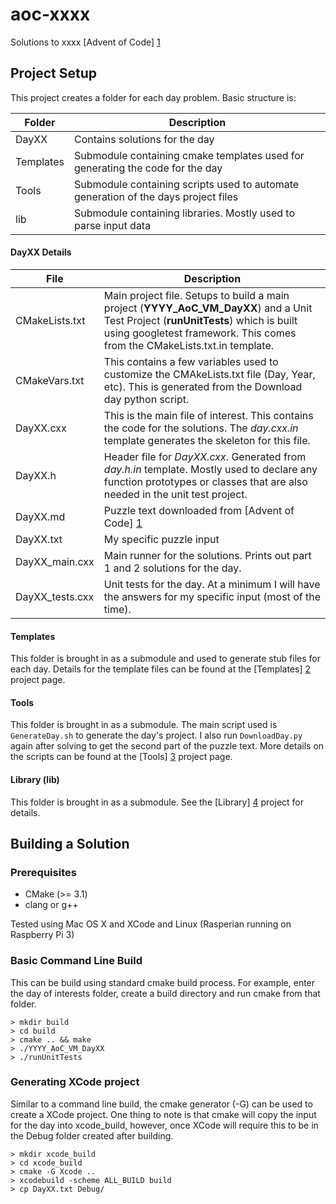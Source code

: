 # aoc-xxxx
Solutions to xxxx [Advent of Code] [1]

## Project Setup
This project creates a folder for each day problem.  Basic structure is:

Folder  	| Description
-------		| ------------- 
DayXX    	| Contains solutions for the day    
Templates	| Submodule containing cmake templates used for generating the code for the day
Tools		| Submodule containing scripts used to automate generation of the days project files
lib			| Submodule containing libraries.  Mostly used to parse input data

#### DayXX Details
File			| Description
----------------|------------------
CMakeLists.txt	| Main project file.  Setups to build a main project (**YYYY_AoC_VM_DayXX**) and a Unit Test Project (**runUnitTests**) which is built using googletest framework.  This comes from the CMakeLists.txt.in template.
CMakeVars.txt	| This contains a few variables used to customize the CMAkeLists.txt file (Day, Year, etc).  This is generated from the Download day python script.
DayXX.cxx		| This is the main file of interest.  This contains the code for the solutions.  The *day.cxx.in* template generates the skeleton for this file.
DayXX.h			| Header file for *DayXX.cxx*. Generated from *day.h.in* template. Mostly used to declare any function prototypes or classes that are also needed in the unit test project.
DayXX.md		| Puzzle text downloaded from [Advent of Code] [1]
DayXX.txt		| My specific puzzle input
DayXX_main.cxx	| Main runner for the solutions.  Prints out part 1 and 2 solutions for the day.
DayXX_tests.cxx	| Unit tests for the day. At a minimum I will have the answers for my specific input (most of the time).

#### Templates
This folder is brought in as a submodule and used to generate stub files for each day.  Details for the template files can be found at the [Templates] [2] project page.

#### Tools
This folder is brought in as a submodule.  The main script used is ```GenerateDay.sh``` to generate the day's project.  I also run ```DownloadDay.py``` again after solving to get the second part of the puzzle text.  More details on the scripts can be found at the [Tools] [3] project page.

#### Library (lib)
This folder is brought in as a submodule. See the [Library] [4] project for details.

## Building a Solution
### Prerequisites
* CMake (>= 3.1)
* clang or g++

Tested using Mac OS X and XCode and Linux (Rasperian running on Raspberry Pi 3)

### Basic Command Line Build
This can be build using standard cmake build process.  For example, enter the day of interests folder, create a build directory and run cmake from that folder.

    > mkdir build
    > cd build
    > cmake .. && make
    > ./YYYY_AoC_VM_DayXX
    > ./runUnitTests
    
### Generating XCode project
Similar to a command line build, the cmake generator (-G) can be used to create a XCode project. One thing to note is that cmake will copy the input for the day into xcode_build, however, once XCode will require this to be in the Debug folder created after building.

    > mkdir xcode_build
    > cd xcode_build
    > cmake -G Xcode ..
    > xcodebuild -scheme ALL_BUILD build
    > cp DayXX.txt Debug/

 [1]: https://adventofcode.com/        "Advent of Code"
 [2]: https://github.com/vipermuffin/aoc-cmake-templates        "Templates"
 [3]: https://github.com/vipermuffin/aoc-tools        "Tools"
 [4]: https://github.com/vipermuffin/aoc-lib        "Library"
